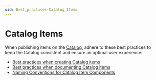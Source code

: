 ```yaml
---
uid: Best_practices-Catalog_Items
---
```


# Catalog Items

When publishing items on the [Catalog](xref:About_the_Catalog_app), adhere to these best practices to keep the Catalog consistent and ensure an optimal user experience:

- [Best practices when creating Catalog items](xref:Best_Practices_When_Creating_Catalog_Items)
- [Best practices when documenting Catalog items](xref:Best_Practices_When_Documenting_Catalog_Items)
- [Naming Conventions for Catalog Item Components](xref:Naming_Conventions_For_Catalog_Item_Components)
